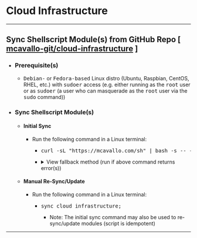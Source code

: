<!-- ------------------------------------------------------------ ---

This file (on GitHub):

  https://github.com/mcavallo-git/cloud-infrastructure/#sync_cloud_infrastructure

--- ------------------------------------------------------------- -->

<h1 id="cloud-infrastructure">Cloud Infrastructure</h1>

<hr />

<!-- ------------------------------------------------------------ -->

<h2>Sync Shellscript Module(s) from GitHub Repo [ <a href="https://github.com/mcavallo-git/cloud-infrastructure/tree/main/">mcavallo-git/cloud-infrastructure</a> ]</h2>
<ul>
  <li>
    <h3>Prerequisite(s)</h3>
    <ul>
      <li><kbd>Debian-</kbd> or <kbd>Fedora-based</kbd> Linux distro (Ubuntu, Raspbian, CentOS, RHEL, etc.) with <kbd>sudoer</kbd> access (e.g. either running as the <kbd>root</kbd> user or as <kbd>sudoer</kbd> (a user who can masquerade as the <kbd>root</kbd> user via the <kbd>sudo</kbd> command))</li>
    </ul>
  </li>
  <li>
    <h3>Sync Shellscript Module(s)</h3>
    <ul>
      <li>
        <h4>Initial Sync</h4>
        <ul>
          <li>Run the following command in a Linux terminal:
            <ul>
              <li>
                <pre lang="shell-script">curl -sL "https://mcavallo.com/sh" | bash -s -- --all;</pre>
              </li>
              <li>
                <details>
                  <summary><span>View fallback method (run if above command returns error(s))</span></summary>
                  <ul>
                    <li>Run the following command in a Linux terminal:
                      <ul>
                        <li>
                          <pre lang="shell-script">curl -sL "https://raw.githubusercontent.com/mcavallo-git/cloud-infrastructure/main/usr/local/sbin/sync_cloud_infrastructure" | bash -s -- --all;</pre>
                        </li>
                      </ul>
                    </li>
                  </ul>
                </details>
              </li>
            </ul>
          </li>
        </ul>
      </li>
      <li>
        <h4>Manual Re-Sync/Update</h4>
        <ul>
          <li>Run the following command in a Linux terminal:
            <ul>
              <li>
                <pre lang="shell-script">sync_cloud_infrastructure;</pre>
                <ul>
                  <li>
                    <p>Note: The initial sync command may also be used to re-sync/update modules (script is idempotent)</p>
                  </li>
                </ul>
              </li>
            </ul>
          </li>
        </ul>
      </li>
    </ul>
  </li>
</ul>

<hr />
